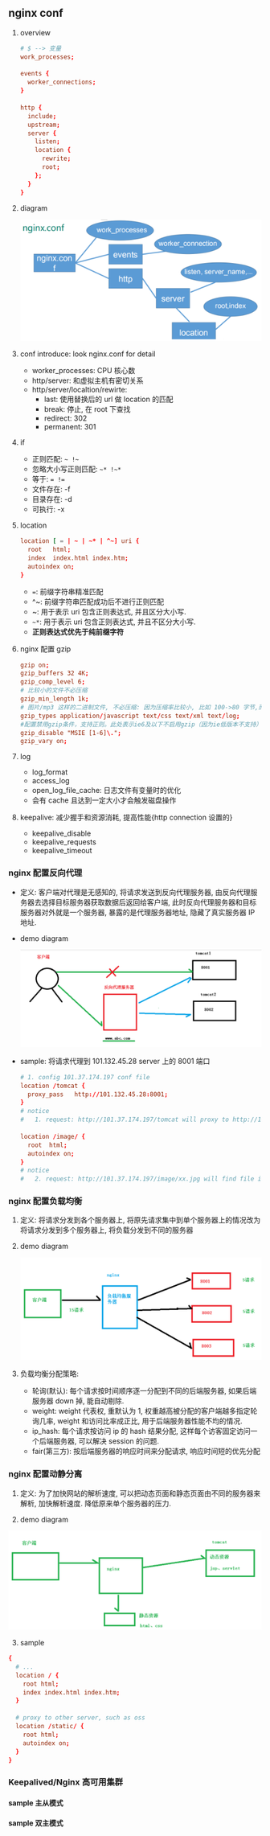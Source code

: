 ## nginx conf

1. overview

   ```conf
   # $ --> 变量
   work_processes;

   events {
     worker_connections;
   }

   http {
     include;
     upstream;
     server {
       listen;
       location {
         rewrite;
         root;
       };
     }
   }
   ```

2. diagram

   ![avatar](/static/image/nginx/nginx-conf.png)

3. conf introduce: look nginx.conf for detail

   - worker_processes: CPU 核心数
   - http/server: 和虚拟主机有密切关系
   - http/server/localtion/rewirte:
     - last: 使用替换后的 url 做 location 的匹配
     - break: 停止, 在 root 下查找
     - redirect: 302
     - permanent: 301

4. if

   - 正则匹配: `~ !~`
   - 忽略大小写正则匹配: `~* !~*`
   - 等于: `= !=`
   - 文件存在: -f
   - 目录存在: -d
   - 可执行: -x

5. location

   ```conf
   location [ = | ~ | ~* | ^~] uri {
     root   html;
     index  index.html index.htm;
     autoindex on;
   }
   ```

   - `=`: 前缀字符串精准匹配
   - ^~: 前缀字符串匹配成功后不进行正则匹配
   - ~: 用于表示 uri 包含正则表达式, 并且区分大小写.
   - `~*`: 用于表示 uri 包含正则表达式, 并且不区分大小写.
   - **正则表达式优先于纯前缀字符**

6. nginx 配置 gzip

   ```conf
   gzip on;
   gzip_buffers 32 4K;
   gzip_comp_level 6;
   # 比较小的文件不必压缩
   gzip_min_length 1k;
   # 图片/mp3 这样的二进制文件, 不必压缩: 因为压缩率比较小, 比如 100->80 字节,而且压缩也是耗费 CPU 资源的.
   gzip_types application/javascript text/css text/xml text/log;
   #配置禁用gzip条件，支持正则。此处表示ie6及以下不启用gzip（因为ie低版本不支持）
   gzip_disable "MSIE [1-6]\.";
   gzip_vary on;
   ```

7. log

   - log_format
   - access_log
   - open_log_file_cache: 日志文件有变量时的优化
   - 会有 cache 且达到一定大小才会触发磁盘操作

8. keepalive: 减少握手和资源消耗, 提高性能{http connection 设置的}
   - keepalive_disable
   - keepalive_requests
   - keepalive_timeout

### nginx 配置反向代理

- 定义:
  客户端对代理是无感知的, 将请求发送到反向代理服务器, 由反向代理服务器去选择目标服务器获取数据后返回给客户端, 此时反向代理服务器和目标服务器对外就是一个服务器, 暴露的是代理服务器地址, 隐藏了真实服务器 IP 地址.

- demo diagram

  ![avatar](/static/image/nginx/nginx-reverse-proxy.png)

- sample: 将请求代理到 101.132.45.28 server 上的 8001 端口

  ```conf
  # 1. config 101.37.174.197 conf file
  location /tomcat {
    proxy_pass   http://101.132.45.28:8001;
  }
  # notice
  #   1. request: http://101.37.174.197/tomcat will proxy to http://101.132.45.28:8001/tomcat.

  location /image/ {
    root  html;
    autoindex on;
  }
  # notice
  #   2. request: http://101.37.174.197/image/xx.jpg will find file in /html/image/xx.jpg.
  ```

### nginx 配置负载均衡

1. 定义: 将请求分发到各个服务器上, 将原先请求集中到单个服务器上的情况改为将请求分发到多个服务器上, 将负载分发到不同的服务器

2. demo diagram

   ![avatar](/static/image/nginx/nginx-load-balance.png)

3. 负载均衡分配策略:

   - 轮询(默认): 每个请求按时间顺序逐一分配到不同的后端服务器, 如果后端服务器 down 掉, 能自动剔除.
   - weight: weight 代表权, 重默认为 1, 权重越高被分配的客户端越多指定轮询几率, weight 和访问比率成正比, 用于后端服务器性能不均的情况.
   - ip_hash: 每个请求按访问 ip 的 hash 结果分配, 这样每个访客固定访问一个后端服务器, 可以解决 session 的问题.
   - fair(第三方): 按后端服务器的响应时间来分配请求, 响应时间短的优先分配

### nginx 配置动静分离

1. 定义:
   为了加快网站的解析速度, 可以把动态页面和静态页面由不同的服务器来解析, 加快解析速度. 降低原来单个服务器的压力.

2. demo diagram

![avatar](/static/image/nginx/nginx-static-dynamic.png)

3. sample

```conf
{
  # ...
  location / {
    root html;
    index index.html index.htm;
  }

  # proxy to other server, such as oss
  location /static/ {
    root html;
    autoindex on;
  }
}
```

### Keepalived/Nginx 高可用集群

#### sample 主从模式

#### sample 双主模式
